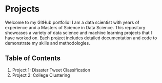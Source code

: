 # Projects
Welcome to my GitHub portfolio! I am a data scientist with years of experience and a Masters of Science in Data Science. This repository showcases a variety of data science and machine learning projects that I have worked on. Each project includes detailed documentation and code to demonstrate my skills and methodologies.

## Table of Contents
1. Project 1: Disaster Tweet Classification
2. Project 2: College Clustering

